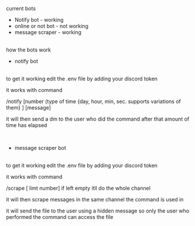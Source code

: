 current bots
<br>
- Notify bot - working
- online or not bot - not working
- message scraper - working
<br>
how the bots work

<br>

- notify bot
<br>
to get it working edit the .env file by adding your discord token

it works with command 

/notify [number (type of time {day, hour, min, sec. supports variations of them} ] [message] 

it will then send a dm to the user who did the command after that amount of time has elapsed 

<br>

- message scraper bot
<br>
to get it working edit the .env file by adding your discord token

it works with command 

/scrape  [ limt number] if left empty itll do the whole channel

it will then scrape messages in the same channel the command is used in 

it will send the file to the user using a hidden message so only the user who performed the command can access the file
